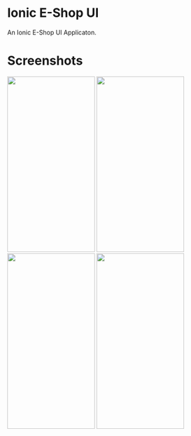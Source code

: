 # Ionic E-Shop UI
An Ionic E-Shop UI Applicaton.



# Screenshots

<img src="https://github.com/thgeorge-se/Ionic_RoyaltyApp/blob/master/Screenshots/Screenshot%201.png" width="200" height="400" /> <img src="https://github.com/thgeorge-se/Ionic_RoyaltyApp/blob/master/Screenshots/Screenshot%202.png" width="200" height="400" /> <img src="https://github.com/thgeorge-se/Ionic_RoyaltyApp/blob/master/Screenshots/Screenshot%203.png" width="200" height="400" /> <img src="https://github.com/thgeorge-se/Ionic_RoyaltyApp/blob/master/Screenshots/Screenshot%204.png" width="200" height="400" /> 

